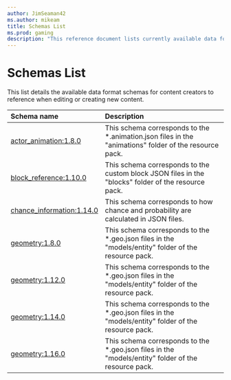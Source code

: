 ```yaml
---
author: JimSeaman42
ms.author: mikeam
title: Schemas List
ms.prod: gaming
description: "This reference document lists currently available data format schemas"
---
```


# Schemas List

This list details the available data format schemas for content creators to reference when editing or creating new content.

| Schema name| Description|
|:------------|:------------|
| [actor_animation:1.8.0](Schemas\minecraftSchema_actor_animation_1.8.0.md)| This schema corresponds to the *.animation.json files in the "animations" folder of the resource pack.|
| [block_reference:1.10.0](Schemas\minecraftSchema_block_reference_1.10.0.md)|This schema corresponds to the custom block JSON files in the "blocks" folder of the resource pack. |
| [chance_information:1.14.0](Schemas\minecraftSchema_chance_information_1.14.0.md)|This schema corresponds to how chance and probability are calculated in JSON files. |
| [geometry:1.8.0](Schemas\minecraftSchema_geometry_1.8.0.md)| This schema corresponds to the *.geo.json files in the "models/entity" folder of the resource pack.|
| [geometry:1.12.0](Schemas\minecraftSchema_geometry_1.12.0.md)| This schema corresponds to the *.geo.json files in the "models/entity" folder of the resource pack.|
| [geometry:1.14.0](Schemas\minecraftSchema_geometry_1.14.0.md)| This schema corresponds to the *.geo.json files in the "models/entity" folder of the resource pack.|
| [geometry:1.16.0](Schemas\minecraftSchema_geometry_1.16.0.md)| This schema corresponds to the *.geo.json files in the "models/entity" folder of the resource pack.|
